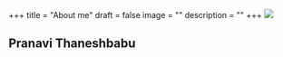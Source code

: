 +++
title = "About me"
draft = false
image = ""
description = ""
+++
![](/img/default-author.jpg)

## Pranavi Thaneshbabu

